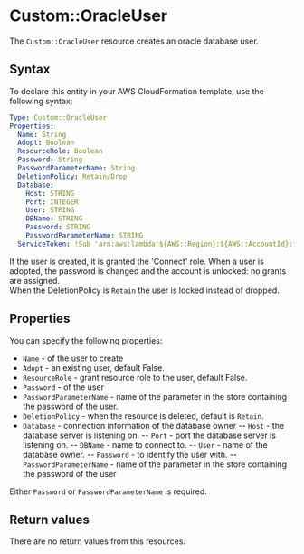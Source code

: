 # Custom::OracleUser
The `Custom::OracleUser` resource creates an oracle database user.


## Syntax
To declare this entity in your AWS CloudFormation template, use the following syntax:

```yaml
Type: Custom::OracleUser
Properties: 
  Name: String
  Adopt: Boolean
  ResourceRole: Boolean
  Password: String
  PasswordParameterName: String
  DeletionPolicy: Retain/Drop
  Database:
    Host: STRING
    Port: INTEGER
    User: STRING
    DBName: STRING
    Password: STRING
    PasswordParameterName: STRING
  ServiceToken: !Sub 'arn:aws:lambda:${AWS::Region}:${AWS::AccountId}:function:binxio-cfn-oracle-user-provider-vpc-${AppVPC}'
```

If the user is created, it is granted the 'Connect' role. When a user is adopted, the password is changed and the account is unlocked: no grants are assigned.  
When the DeletionPolicy is `Retain` the user is locked instead of dropped.

## Properties
You can specify the following properties:

- `Name` - of the user to create
- `Adopt` - an existing user, default False.
- `ResourceRole` - grant resource role to the user, default False.
- `Password` - of the user 
- `PasswordParameterName` - name of the parameter in the store containing the password of the user.
- `DeletionPolicy` - when the resource is deleted, default is `Retain`.
- `Database` - connection information of the database owner
-- `Host` - the database server is listening on.
-- `Port` - port the database server is listening on.
-- `DBName` - name to connect to.
-- `User` - name of the database owner.
-- `Password` - to identify the user with. 
-- `PasswordParameterName` - name of the parameter in the store containing the password of the user

Either `Password` or `PasswordParameterName` is required.

## Return values
There are no return values from this resources.

